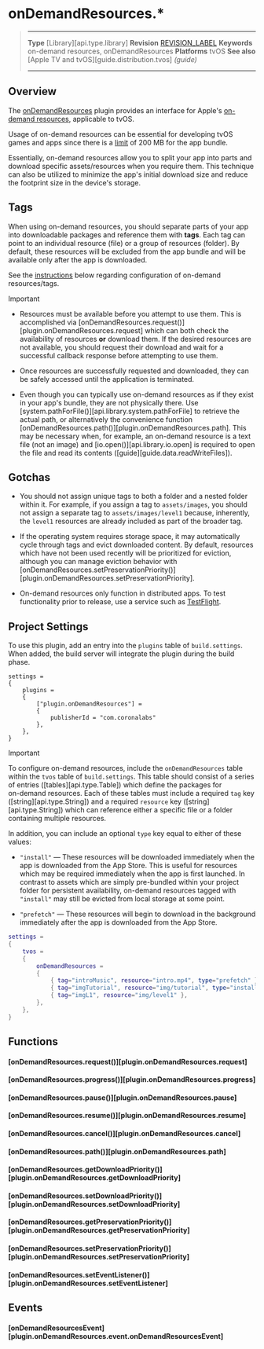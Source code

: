 # onDemandResources.*

> --------------------- ------------------------------------------------------------------------------------------
> __Type__              [Library][api.type.library]
> __Revision__          [REVISION_LABEL](REVISION_URL)
> __Keywords__			on-demand resources, onDemandResources
> __Platforms__			tvOS
> __See also__			[Apple TV and tvOS][guide.distribution.tvos] _(guide)_
> --------------------- ------------------------------------------------------------------------------------------

## Overview

The [onDemandResources](https://marketplace.coronalabs.com/plugin/on-demand-resources) plugin provides an interface for Apple's [on-demand resources](https://developer.apple.com/library/tvos/documentation/FileManagement/Conceptual/On_Demand_Resources_Guide/), applicable to tvOS.

Usage of <nobr>on-demand</nobr> resources can be essential for developing tvOS games and apps since there is a [limit](https://developer.apple.com/library/ios/documentation/FileManagement/Conceptual/On_Demand_Resources_Guide/PlatformSizesforOn-DemandResources.html) of 200&nbsp;MB for the app bundle.

Essentially, <nobr>on-demand</nobr> resources allow you to split your app into parts and download specific assets/resources when you require them. This technique can also be utilized to minimize the app's initial download size and reduce the footprint size in the device's storage.


## Tags

When using <nobr>on-demand</nobr> resources, you should separate parts of your app into downloadable packages and reference them with __tags__. Each tag can point to an individual resource (file) or a group of resources (folder). By default, these resources will be excluded from the app bundle and will be available only after the app is downloaded.

See the [instructions](#configureODR) below regarding configuration of <nobr>on-demand</nobr> resources/tags.

<div class="guide-notebox-imp">
<div class="notebox-title-imp">Important</div>

* Resources must be available before you attempt to use them. This is accomplished via [onDemandResources.request()][plugin.onDemandResources.request] which can both check the availability of resources __or__ download them. If the desired resources are not available, you should request their download and wait for a successful callback response before attempting to use them.

* Once resources are successfully requested and downloaded, they can be safely accessed until the application is terminated.

* Even though you can typically use <nobr>on-demand</nobr> resources as if they exist in your app's bundle, they are not physically there. Use [system.pathForFile()][api.library.system.pathForFile] to retrieve the actual path, or alternatively the convenience function [onDemandResources.path()][plugin.onDemandResources.path]. This may be necessary when, for example, an <nobr>on-demand</nobr> resource is a text file <nobr>(not an image)</nobr> and [io.open()][api.library.io.open] is required to open the file and read its contents ([guide][guide.data.readWriteFiles]).

</div>


## Gotchas

* You should not assign unique tags to both a folder and a nested folder within it. For example, if you assign a tag to `assets/images`, you should not assign a separate tag to `assets/images/level1` because, inherently, the `level1` resources are already included as part of the broader tag.

* If the operating system requires storage space, it may automatically cycle through tags and evict downloaded content. By&nbsp;default, resources which have not been used recently will be prioritized for eviction, although you can manage eviction behavior with [onDemandResources.setPreservationPriority()][plugin.onDemandResources.setPreservationPriority].

* <nobr>On-demand</nobr> resources only function in distributed apps. To test functionality prior to release, use a service such as [TestFlight](https://developer.apple.com/testflight/).


## Project Settings

To use this plugin, add an entry into the `plugins` table of `build.settings`. When added, the build server will integrate the plugin during the build phase.

``````{ brush="lua" gutter="false" first-line="1" highlight="[5,6,7,8]" }
settings =
{
	plugins =
	{
		["plugin.onDemandResources"] =
		{
			publisherId = "com.coronalabs"
		},
	},		
}
``````

<a id="configureODR"></a>

<div class="guide-notebox-imp">
<div class="notebox-title-imp">Important</div>

To configure <nobr>on-demand</nobr> resources, include the `onDemandResources` table within the `tvos` table of `build.settings`. This table should consist of a series of entries ([tables][api.type.Table]) which define the packages for <nobr>on-demand</nobr> resources. Each of these tables must include a required `tag` key ([string][api.type.String]) and a required `resource` key ([string][api.type.String]) which can reference either a specific file or a folder containing multiple resources.

In addition, you can include an optional `type` key equal to either of these values:

* `"install"` &mdash; These resources will be downloaded immediately when the app is downloaded from the App&nbsp;Store. This is useful for resources which may be required immediately when the app is first launched. In contrast to assets which are simply <nobr>pre-bundled</nobr> within your project folder for persistent availability, <nobr>on-demand</nobr> resources tagged with `"install"` may still be evicted from local storage at some point.

* `"prefetch"` &mdash; These resources will begin to download in the background immediately after the app is downloaded from the App&nbsp;Store.

``````lua
settings =
{
	tvos = 
	{
		onDemandResources =
		{
			{ tag="introMusic", resource="intro.mp4", type="prefetch" },
			{ tag="imgTutorial", resource="img/tutorial", type="install" },
			{ tag="imgL1", resource="img/level1" },
		},
	},
}
``````

</div>


## Functions

#### [onDemandResources.request()][plugin.onDemandResources.request]

#### [onDemandResources.progress()][plugin.onDemandResources.progress]

#### [onDemandResources.pause()][plugin.onDemandResources.pause]

#### [onDemandResources.resume()][plugin.onDemandResources.resume]

#### [onDemandResources.cancel()][plugin.onDemandResources.cancel]

#### [onDemandResources.path()][plugin.onDemandResources.path]

#### [onDemandResources.getDownloadPriority()][plugin.onDemandResources.getDownloadPriority]

#### [onDemandResources.setDownloadPriority()][plugin.onDemandResources.setDownloadPriority]

#### [onDemandResources.getPreservationPriority()][plugin.onDemandResources.getPreservationPriority]

#### [onDemandResources.setPreservationPriority()][plugin.onDemandResources.setPreservationPriority]

#### [onDemandResources.setEventListener()][plugin.onDemandResources.setEventListener]


## Events

#### [onDemandResourcesEvent][plugin.onDemandResources.event.onDemandResourcesEvent]
